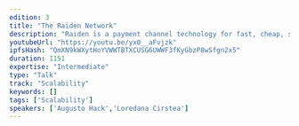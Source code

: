 ```yaml
---
edition: 3
title: "The Raiden Network"
description: "Raiden is a payment channel technology for fast, cheap, scalable off- chain token transfers. Introduction for developers planning to prototype applications on top of the Raiden Network testnet as well as μRaiden."
youtubeUrl: "https://youtu.be/yx0__aFvjzk"
ipfsHash: "QmXN9kWXytHoYVWWTBTXCUSG6UWWF3fKyGbzP8wSfgn2x5"
duration: 1151
expertise: "Intermediate"
type: "Talk"
track: "Scalability"
keywords: []
tags: ['Scalability']
speakers: ['Augusto Hack','Loredana Cirstea']
---
```


